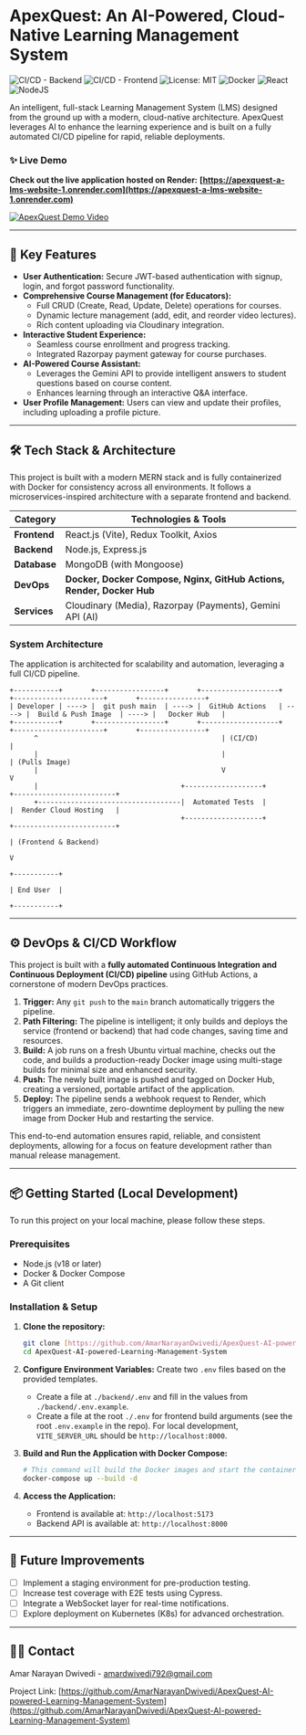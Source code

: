 # ApexQuest: An AI-Powered, Cloud-Native Learning Management System

![CI/CD - Backend](https://github.com/AmarNarayanDwivedi/ApexQuest-AI-powered-Learning-Management-System/actions/workflows/backend.yml/badge.svg)
![CI/CD - Frontend](https://github.com/AmarNarayanDwivedi/ApexQuest-AI-powered-Learning-Management-System/actions/workflows/frontend.yml/badge.svg)
![License: MIT](https://img.shields.io/badge/License-MIT-yellow.svg)
![Docker](https://img.shields.io/badge/docker-%230db7ed.svg?style=for-the-badge&logo=docker&logoColor=white)
![React](https://img.shields.io/badge/react-%2320232a.svg?style=for-the-badge&logo=react&logoColor=%2361DAFB)
![NodeJS](https://img.shields.io/badge/node.js-6DA55F?style=for-the-badge&logo=node.js&logoColor=white)

An intelligent, full-stack Learning Management System (LMS) designed from the ground up with a modern, cloud-native architecture. ApexQuest leverages AI to enhance the learning experience and is built on a fully automated CI/CD pipeline for rapid, reliable deployments.

### ✨ **Live Demo**

**Check out the live application hosted on Render:** **[https://apexquest-a-lms-website-1.onrender.com](https://apexquest-a-lms-website-1.onrender.com)**

[![ApexQuest Demo Video](https://github.com/user-attachments/assets/ed279db7-d443-4351-801c-496d39c241b6)](https://drive.google.com/file/d/1HnOinxAZ5ZBMK5p7Xf4JAcFrOFFayks2/view?usp=sharing)

---

## 🚀 Key Features

* **User Authentication:** Secure JWT-based authentication with signup, login, and forgot password functionality.
* **Comprehensive Course Management (for Educators):**
    * Full CRUD (Create, Read, Update, Delete) operations for courses.
    * Dynamic lecture management (add, edit, and reorder video lectures).
    * Rich content uploading via Cloudinary integration.
* **Interactive Student Experience:**
    * Seamless course enrollment and progress tracking.
    * Integrated Razorpay payment gateway for course purchases.
* **AI-Powered Course Assistant:**
    * Leverages the Gemini API to provide intelligent answers to student questions based on course content.
    * Enhances learning through an interactive Q&A interface.
* **User Profile Management:** Users can view and update their profiles, including uploading a profile picture.

---

## 🛠️ Tech Stack & Architecture

This project is built with a modern MERN stack and is fully containerized with Docker for consistency across all environments. It follows a microservices-inspired architecture with a separate frontend and backend.

| Category    | Technologies & Tools                                            |
|-------------|-----------------------------------------------------------------|
| **Frontend**| React.js (Vite), Redux Toolkit, Axios                           |
| **Backend** | Node.js, Express.js                                             |
| **Database**| MongoDB (with Mongoose)                                         |
| **DevOps** | **Docker, Docker Compose, Nginx, GitHub Actions, Render, Docker Hub** |
| **Services**| Cloudinary (Media), Razorpay (Payments), Gemini API (AI)          |

### System Architecture

The application is architected for scalability and automation, leveraging a full CI/CD pipeline.

```
+-----------+       +-----------------+       +-------------------+       +----------------------+       +----------------+
| Developer | ----> |  git push main  | ----> |  GitHub Actions   | ----> |  Build & Push Image  | ----> |   Docker Hub   |
+-----------+       +-----------------+       +-------------------+       +----------------------+       +----------------+
      ^                                             | (CI/CD)                                                |
      |                                             |                                                        | (Pulls Image)
      |                                             V                                                        V
      |                                   +-------------------+                             +-------------------------+
      +-----------------------------------|  Automated Tests  |                             |  Render Cloud Hosting   |
                                          +-------------------+                             +-------------------------+
                                                                                                  | (Frontend & Backend)
                                                                                                  V
                                                                                            +-----------+
                                                                                            | End User  |
                                                                                            +-----------+

```
---

## ⚙️ DevOps & CI/CD Workflow

This project is built with a **fully automated Continuous Integration and Continuous Deployment (CI/CD) pipeline** using GitHub Actions, a cornerstone of modern DevOps practices.

1.  **Trigger:** Any `git push` to the `main` branch automatically triggers the pipeline.
2.  **Path Filtering:** The pipeline is intelligent; it only builds and deploys the service (frontend or backend) that had code changes, saving time and resources.
3.  **Build:** A job runs on a fresh Ubuntu virtual machine, checks out the code, and builds a production-ready Docker image using multi-stage builds for minimal size and enhanced security.
4.  **Push:** The newly built image is pushed and tagged on Docker Hub, creating a versioned, portable artifact of the application.
5.  **Deploy:** The pipeline sends a webhook request to Render, which triggers an immediate, zero-downtime deployment by pulling the new image from Docker Hub and restarting the service.

This end-to-end automation ensures rapid, reliable, and consistent deployments, allowing for a focus on feature development rather than manual release management.

---

## 📦 Getting Started (Local Development)

To run this project on your local machine, please follow these steps.

### Prerequisites

* Node.js (v18 or later)
* Docker & Docker Compose
* A Git client

### Installation & Setup

1.  **Clone the repository:**
    ```bash
    git clone [https://github.com/AmarNarayanDwivedi/ApexQuest-AI-powered-Learning-Management-System.git](https://github.com/AmarNarayanDwivedi/ApexQuest-AI-powered-Learning-Management-System.git)
    cd ApexQuest-AI-powered-Learning-Management-System
    ```

2.  **Configure Environment Variables:**
    Create two `.env` files based on the provided templates.
    * Create a file at `./backend/.env` and fill in the values from `./backend/.env.example`.
    * Create a file at the root `./.env` for frontend build arguments (see the root `.env.example` in the repo). For local development, `VITE_SERVER_URL` should be `http://localhost:8000`.

3.  **Build and Run the Application with Docker Compose:**
    ```bash
    # This command will build the Docker images and start the containers in the background.
    docker-compose up --build -d
    ```

4.  **Access the Application:**
    * Frontend is available at: `http://localhost:5173`
    * Backend API is available at: `http://localhost:8000`

---

## 🔮 Future Improvements

- [ ] Implement a staging environment for pre-production testing.
- [ ] Increase test coverage with E2E tests using Cypress.
- [ ] Integrate a WebSocket layer for real-time notifications.
- [ ] Explore deployment on Kubernetes (K8s) for advanced orchestration.

---

## 👨‍💻 Contact

Amar Narayan Dwivedi - amardwivedi792@gmail.com

Project Link: [https://github.com/AmarNarayanDwivedi/ApexQuest-AI-powered-Learning-Management-System](https://github.com/AmarNarayanDwivedi/ApexQuest-AI-powered-Learning-Management-System)

